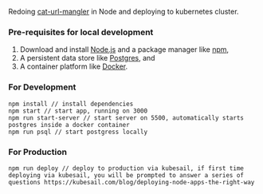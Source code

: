 Redoing [cat-url-mangler](https://github.com/loopDelicious/cat-url-mangler) in Node and deploying to kubernetes cluster.

### Pre-requisites for local development
1. Download and install [Node.js](https://nodejs.org/en/) and a package manager like [npm](https://www.npmjs.com/),
1. A persistent data store like [Postgres](https://www.postgresql.org/download/), and
1. A container platform like [Docker](https://www.docker.com/get-started).

### For Development

    npm install // install dependencies
    npm start // start app, running on 3000
    npm run start-server // start server on 5500, automatically starts postgres inside a docker container
    npm run psql // start postgress locally

### For Production

    npm run deploy // deploy to production via kubesail, if first time deploying via kubesail, you will be prompted to answer a series of questions https://kubesail.com/blog/deploying-node-apps-the-right-way
